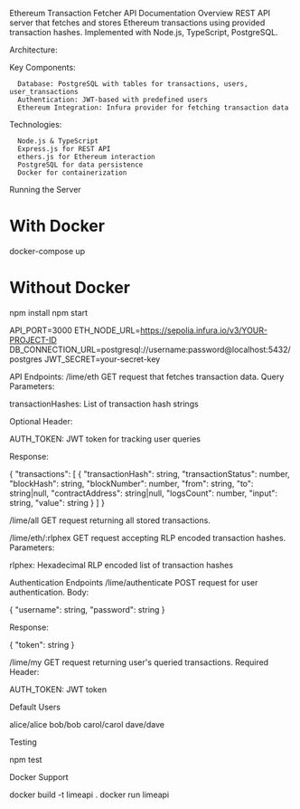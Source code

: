 Ethereum Transaction Fetcher API Documentation
Overview
REST API server that fetches and stores Ethereum transactions using provided transaction hashes. Implemented with Node.js, TypeScript, PostgreSQL.

Architecture:

   Key Components:

      Database: PostgreSQL with tables for transactions, users, user_transactions
      Authentication: JWT-based with predefined users
      Ethereum Integration: Infura provider for fetching transaction data

   Technologies:

      Node.js & TypeScript
      Express.js for REST API
      ethers.js for Ethereum interaction
      PostgreSQL for data persistence
      Docker for containerization

Running the Server

# With Docker
docker-compose up

# Without Docker
npm install
npm start

   API_PORT=3000
   ETH_NODE_URL=https://sepolia.infura.io/v3/YOUR-PROJECT-ID
   DB_CONNECTION_URL=postgresql://username:password@localhost:5432/postgres
   JWT_SECRET=your-secret-key

API Endpoints:
   /lime/eth
   GET request that fetches transaction data.
   Query Parameters:

   transactionHashes: List of transaction hash strings

   Optional Header:

   AUTH_TOKEN: JWT token for tracking user queries

   Response:

   {
      "transactions": [
         {
               "transactionHash": string,
               "transactionStatus": number,
               "blockHash": string,
               "blockNumber": number,
               "from": string,
               "to": string|null,
               "contractAddress": string|null,
               "logsCount": number,
               "input": string,
               "value": string
         }
      ]
   }

   /lime/all
   GET request returning all stored transactions.

   /lime/eth/:rlphex
   GET request accepting RLP encoded transaction hashes.
   Parameters:

   rlphex: Hexadecimal RLP encoded list of transaction hashes

Authentication Endpoints
   /lime/authenticate
   POST request for user authentication.
   Body:

   {
      "username": string,
      "password": string
   }

   Response:

   {
      "token": string
   }

   /lime/my
   GET request returning user's queried transactions.
   Required Header:

   AUTH_TOKEN: JWT token

Default Users

   alice/alice
   bob/bob
   carol/carol
   dave/dave

Testing

   npm test

Docker Support

   docker build -t limeapi .
   docker run limeapi